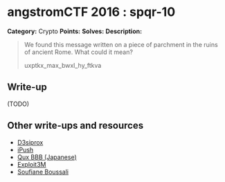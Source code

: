 # angstromCTF 2016 : spqr-10

**Category:** Crypto
**Points:**
**Solves:**
**Description:**

> We found this message written on a piece of parchment in the ruins of ancient Rome. What could it mean?
>
> uxptkx_max_bwxl_hy_ftkva


## Write-up

(TODO)

## Other write-ups and resources

* [D3siprox](https://ctftime.org/writeup/3080)
* [iPush](http://ipushino.blogspot.com/2016/04/angstromctf-2016-spqr-crypto-10.html)
* [Qux BBB (Japanese)](https://github.com/qux-bbb/AngstromCTF-2016.git)
* [Exploit3M](https://ctftime.org/writeup/3197)
* [Soufiane Boussali](https://github.com/MrMugiwara/WriteupsCTF/blob/master/AngstromCTF2016/Crypto10/README.md)
